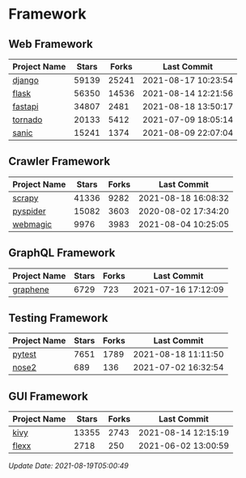 # Framework

## Web Framework
| Project Name | Stars | Forks | Last Commit |
| ------------ | ----- | ----- | ----------- |
| [django](https://github.com/django/django) | 59139 | 25241 | 2021-08-17 10:23:54 |
| [flask](https://github.com/pallets/flask) | 56350 | 14536 | 2021-08-14 12:21:56 |
| [fastapi](https://github.com/tiangolo/fastapi) | 34807 | 2481 | 2021-08-18 13:50:17 |
| [tornado](https://github.com/tornadoweb/tornado) | 20133 | 5412 | 2021-07-09 18:05:14 |
| [sanic](https://github.com/sanic-org/sanic) | 15241 | 1374 | 2021-08-09 22:07:04 |

## Crawler Framework
| Project Name | Stars | Forks | Last Commit |
| ------------ | ----- | ----- | ----------- |
| [scrapy](https://github.com/scrapy/scrapy) | 41336 | 9282 | 2021-08-18 16:08:32 |
| [pyspider](https://github.com/binux/pyspider) | 15082 | 3603 | 2020-08-02 17:34:20 |
| [webmagic](https://github.com/code4craft/webmagic) | 9976 | 3983 | 2021-08-04 10:25:05 |

## GraphQL Framework
| Project Name | Stars | Forks | Last Commit |
| ------------ | ----- | ----- | ----------- |
| [graphene](https://github.com/graphql-python/graphene) | 6729 | 723 | 2021-07-16 17:12:09 |

## Testing Framework
| Project Name | Stars | Forks | Last Commit |
| ------------ | ----- | ----- | ----------- |
| [pytest](https://github.com/pytest-dev/pytest) | 7651 | 1789 | 2021-08-18 11:11:50 |
| [nose2](https://github.com/nose-devs/nose2) | 689 | 136 | 2021-07-02 16:32:54 |

## GUI Framework
| Project Name | Stars | Forks | Last Commit |
| ------------ | ----- | ----- | ----------- |
| [kivy](https://github.com/kivy/kivy) | 13355 | 2743 | 2021-08-14 12:15:19 |
| [flexx](https://github.com/flexxui/flexx) | 2718 | 250 | 2021-06-02 13:00:59 |

*Update Date: 2021-08-19T05:00:49*
